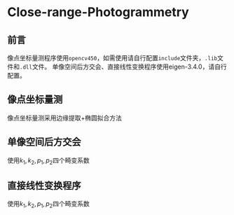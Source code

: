 # Close-range-Photogrammetry
## 前言

像点坐标量测程序使用`opencv450`，如需使用请自行配置`include`文件夹，`.lib`文件和`.dll`文件。
单像空间后方交会、直接线性变换程序使用eigen-3.4.0，请自行配置。

## 像点坐标量测
像点坐标量测采用边缘提取+椭圆拟合方法

## 单像空间后方交会
使用$k_1,k_2,p_1,p_2$四个畸变系数

## 直接线性变换程序
使用$k_1,k_2,p_1,p_2$四个畸变系数
